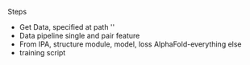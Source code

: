 Steps


- Get Data, specified at path ''
- Data pipeline single and pair feature
- From IPA, structure module, model, loss AlphaFold-everything else
- training script